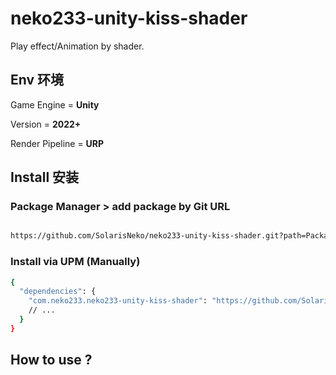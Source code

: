 # neko233-unity-kiss-shader

Play effect/Animation by shader.

## Env 环境

Game Engine = **Unity**

Version = **2022+**

Render Pipeline = **URP**


## Install 安装


### Package Manager > add package by Git URL
```sh

https://github.com/SolarisNeko/neko233-unity-kiss-shader.git?path=Packages/neko233-unity-kiss-shader

```

### Install via UPM (Manually)
```sh
{
  "dependencies": {
    "com.neko233.neko233-unity-kiss-shader": "https://github.com/SolarisNeko/neko233-unity-kiss-shader.git?path=Packages/neko233-unity-kiss-shader",
    // ...
  }
}
```

## How to use ?
